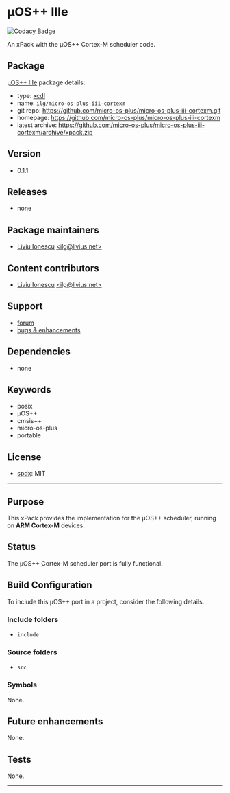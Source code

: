 # µOS++ IIIe

[![Codacy Badge](https://api.codacy.com/project/badge/Grade/bfe33c7001b84fe396427ccf89ba4a64)](https://www.codacy.com/app/ilg-ul/micro-os-plus-iii-cortexm?utm_source=github.com&utm_medium=referral&utm_content=micro-os-plus/micro-os-plus-iii-cortexm&utm_campaign=badger)

An xPack with the µOS++ Cortex-M scheduler code.

## Package

[µOS++ IIIe](https://github.com/micro-os-plus/micro-os-plus-iii-cortexm) package details:

* type: [xcdl](http://xcdl.github.io)
* name: `ilg/micro-os-plus-iii-cortexm`
* git repo: https://github.com/micro-os-plus/micro-os-plus-iii-cortexm.git
* homepage: https://github.com/micro-os-plus/micro-os-plus-iii-cortexm
* latest archive: https://github.com/micro-os-plus/micro-os-plus-iii-cortexm/archive/xpack.zip

## Version

* 0.1.1

## Releases

* none

## Package maintainers

* [Liviu Ionescu](http://liviusdotnet.worldpress.com) [&lt;ilg@livius.net&gt;](mailto:ilg@livius.net)

## Content contributors

* [Liviu Ionescu](http://liviusdotnet.worldpress.com) [&lt;ilg@livius.net&gt;](mailto:ilg@livius.net)

## Support

* [forum](http://www.element14.com/community/groups/gnu-arm-eclipse)
* [bugs & enhancements](https://github.com/micro-os-plus/micro-os-plus-iii-cortexm/issues)

## Dependencies

* none

## Keywords

* posix
* µOS++
* cmsis++
* micro-os-plus
* portable

## License

* [spdx](http://spdx.org/licenses/): MIT

--- 
## Purpose

This xPack provides the implementation for the µOS++ scheduler, running on **ARM Cortex-M** devices. 

## Status

The µOS++ Cortex-M scheduler port is fully functional.

## Build Configuration

To include this µOS++ port in a project, consider the following details.

### Include folders

- `include` 
 
### Source folders

- `src` 

### Symbols

None.

## Future enhancements

None.

## Tests

None.

--- 
